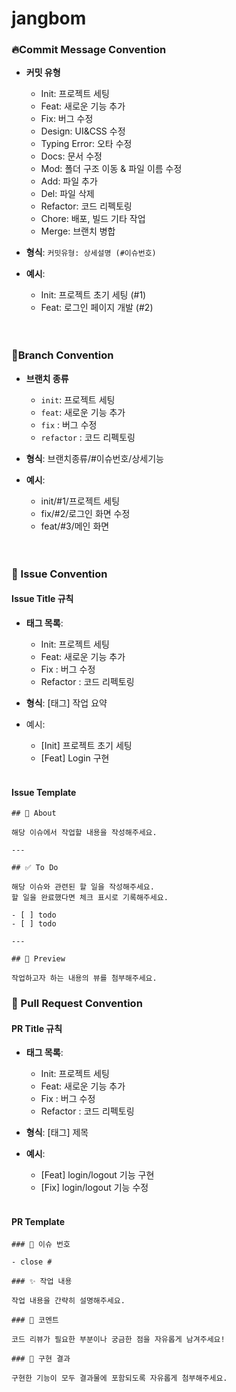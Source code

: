 # jangbom


### 🔥Commit Message Convention

- **커밋 유형**
  - Init: 프로젝트 세팅
  - Feat: 새로운 기능 추가
  - Fix: 버그 수정
  - Design: UI&CSS 수정
  - Typing Error: 오타 수정
  - Docs: 문서 수정
  - Mod: 폴더 구조 이동 & 파일 이름 수정
  - Add: 파일 추가
  - Del: 파일 삭제
  - Refactor: 코드 리펙토링
  - Chore: 배포, 빌드 기타 작업
  - Merge: 브랜치 병합
    
- **형식**:  `커밋유형: 상세설명 (#이슈번호)`
- **예시**:
    - Init: 프로젝트 초기 세팅 (#1)
    - Feat: 로그인 페이지 개발 (#2)<br><br><br>


### 🌳Branch Convention
  - **브랜치 종류**

    - `init`: 프로젝트 세팅
    - `feat`: 새로운 기능 추가
    - `fix` : 버그 수정
    - `refactor` : 코드 리펙토링
      
- **형식**: 브랜치종류/#이슈번호/상세기능

- **예시**:

  - init/#1/프로젝트 세팅
  - fix/#2/로그인 화면 수정
  - feat/#3/메인 화면<br><br><br>
 
### 📜 Issue Convention
#### Issue Title 규칙

  - **태그 목록**:

    - Init: 프로젝트 세팅
    - Feat: 새로운 기능 추가
    - Fix : 버그 수정
    - Refactor : 코드 리펙토링
  - **형식**: [태그] 작업 요약

- 예시:

  - [Init] 프로젝트 초기 세팅
  - [Feat] Login 구현<br><br>

#### Issue Template
```
## 📄 About

해당 이슈에서 작업할 내용을 작성해주세요.

---

## ✅ To Do

해당 이슈와 관련된 할 일을 작성해주세요.  
할 일을 완료했다면 체크 표시로 기록해주세요.

- [ ] todo  
- [ ] todo  

---

## 🎨 Preview

작업하고자 하는 내용의 뷰를 첨부해주세요.
```

### 🔄 Pull Request Convention
#### PR Title 규칙

  - **태그 목록**:

    - Init: 프로젝트 세팅
    - Feat: 새로운 기능 추가
    - Fix : 버그 수정
    - Refactor : 코드 리펙토링
  - **형식**: [태그] 제목

- **예시**:

  - [Feat] login/logout 기능 구현
  - [Fix] login/logout 기능 수정<br><br>

 #### PR Template
```
### 📑 이슈 번호

- close #

### ✨️ 작업 내용

작업 내용을 간략히 설명해주세요.

### 💭 코멘트

코드 리뷰가 필요한 부분이나 궁금한 점을 자유롭게 남겨주세요!

### 📸 구현 결과

구현한 기능이 모두 결과물에 포함되도록 자유롭게 첨부해주세요.
```
